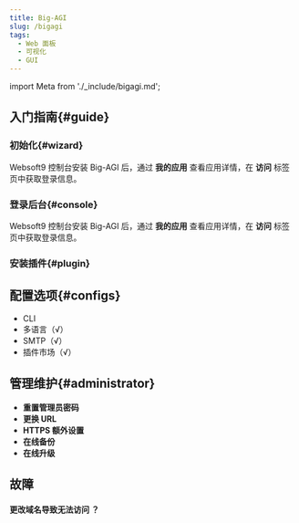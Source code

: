 ```yaml
---
title: Big-AGI
slug: /bigagi
tags:
  - Web 面板
  - 可视化
  - GUI
---
```


import Meta from './_include/bigagi.md';

<Meta name="meta" />

## 入门指南{#guide}

### 初始化{#wizard}

Websoft9 控制台安装 Big-AGI 后，通过 **我的应用** 查看应用详情，在 **访问** 标签页中获取登录信息。  

### 登录后台{#console}

Websoft9 控制台安装 Big-AGI 后，通过 **我的应用** 查看应用详情，在 **访问** 标签页中获取登录信息。  

### 安装插件{#plugin}

## 配置选项{#configs}

- CLI
- 多语言（√）
- SMTP（√）
- 插件市场（√）

## 管理维护{#administrator}

- **重置管理员密码**
- **更换 URL**
- **HTTPS 额外设置**
- **在线备份**
- **在线升级**

## 故障

#### 更改域名导致无法访问 ？